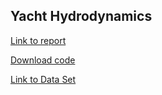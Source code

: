 ## Yacht Hydrodynamics

[Link to report](C111FinalProject.pdf)

[Download code](finalproject.ipynb)

[Link to Data Set](https://archive.ics.uci.edu/dataset/243/yacht+hydrodynamics)
